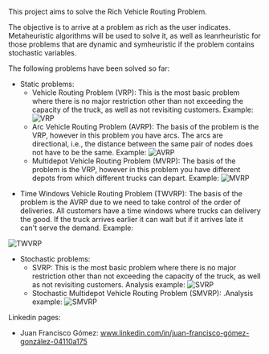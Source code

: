 This project aims to solve the Rich Vehicle Routing Problem. 

The objective is to arrive at a problem as rich as the user indicates. Metaheuristic algorithms will be used to solve it, as well as leanrheuristic for those problems that are dynamic and symheuristic if the problem contains stochastic variables.

The following problems have been solved so far:
+ Static problems:
  - Vehicle Routing Problem (VRP): This is the most basic problem where there is no major restriction other than not exceeding the capacity of the truck, as well as not revisiting customers. Example:
  ![VRP](https://user-images.githubusercontent.com/82934982/194710612-204a0c9a-5698-4e92-9d80-0ed2d8275a75.png)
  - Arc Vehicle Routing Problem (AVRP): The basis of the problem is the VRP, however in this problem you have arcs. The arcs are directional, i.e., the distance between the same pair of nodes does not have to be the same. Example:
  ![AVRP](https://user-images.githubusercontent.com/82934982/194710620-48354a30-cf12-43f7-8cfd-74b7193a471b.png)
  - Multidepot Vehicle Routing Problem (MVRP): The basis of the problem is the VRP, however in this problem you have different depots from which different trucks can depart. Example:
  ![MVRP](https://user-images.githubusercontent.com/82934982/194710625-eb366255-bfeb-4fcd-8a99-280641129bc3.png)
- Time Windows Vehicle Routing Problem (TWVRP): The basis of the problem is the AVRP due to we need to take control of the order of deliveries. All customers have a time windows where trucks can delivery the good. If the truck arrives earlier it can wait but if it arrives late it can't serve the demand. Example:

![TWVRP](https://user-images.githubusercontent.com/82934982/195342778-3408c455-6230-4a8a-8f37-6bf47069a1ae.png)
+ Stochastic problems:
  - SVRP: This is the most basic problem where there is no major restriction other than not exceeding the capacity of the truck, as well as not revisiting customers. Analysis example:
  ![SVRP](https://user-images.githubusercontent.com/82934982/194710643-2d6cfcc4-c7ef-410b-88fc-ba553ed33be0.png) 
  - Stochastic Multidepot Vehicle Routing Problem (SMVRP):     .Analysis example:
  ![SMVRP](https://user-images.githubusercontent.com/82934982/194710649-845c2313-e7b8-461e-91cc-d6802b0ff12c.png)

Linkedin pages:
  - Juan Francisco Gómez: www.linkedin.com/in/juan-francisco-gómez-gonzález-04110a175
